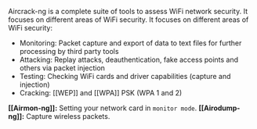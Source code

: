 Aircrack-ng is a complete suite of tools to assess WiFi network security. It focuses on different areas of WiFi security. It focuses on different areas of WiFi security:
- Monitoring: Packet capture and export of data to text files for further processing by third party tools
- Attacking: Replay attacks, deauthentication, fake access points and others via packet injection
- Testing: Checking WiFi cards and driver capabilities (capture and injection)
- Cracking: [[WEP]] and [[WPA]] PSK (WPA 1 and 2)

**[[Airmon-ng]]:** Setting your network card in `monitor mode`.
**[[Airodump-ng]]:**  Capture wireless packets.